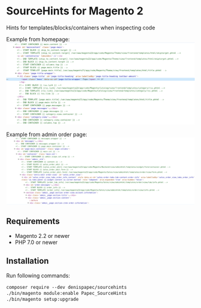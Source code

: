 # SourceHints for Magento 2
Hints for templates/blocks/containers when inspecting code

Example from homepage:
![Example form homepage](examples/example1.png)

Example from admin order page:
![Example form admin](examples/example2.png)

## Requirements

* Magento 2.2 or newer
* PHP 7.0 or newer

## Installation

Run following commands:
```
composer require --dev denispapec/sourcehints
./bin/magento module:enable Papec_SourceHints
./bin/magento setup:upgrade
```
